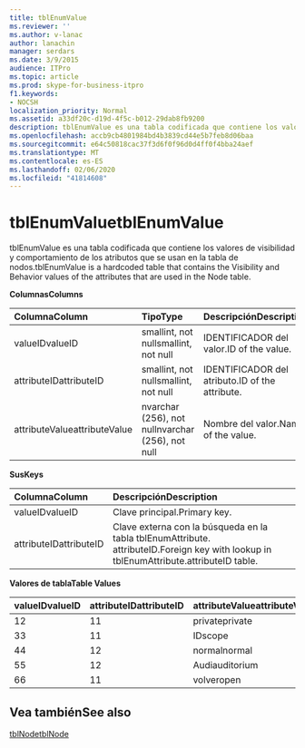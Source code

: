 ```yaml
---
title: tblEnumValue
ms.reviewer: ''
ms.author: v-lanac
author: lanachin
manager: serdars
ms.date: 3/9/2015
audience: ITPro
ms.topic: article
ms.prod: skype-for-business-itpro
f1.keywords:
- NOCSH
localization_priority: Normal
ms.assetid: a33df20c-d19d-4f5c-b012-29dab8fb9200
description: tblEnumValue es una tabla codificada que contiene los valores de visibilidad y comportamiento de los atributos que se usan en la tabla de nodos.
ms.openlocfilehash: accb9cb4801984bd4b3839cd44e5b7feb8d06baa
ms.sourcegitcommit: e64c50818cac37f3d6f0f96d0d4ff0f4bba24aef
ms.translationtype: MT
ms.contentlocale: es-ES
ms.lasthandoff: 02/06/2020
ms.locfileid: "41814608"
---
```

# <a name="tblenumvalue"></a><span data-ttu-id="d5fe1-103">tblEnumValue</span><span class="sxs-lookup"><span data-stu-id="d5fe1-103">tblEnumValue</span></span>
 
<span data-ttu-id="d5fe1-104">tblEnumValue es una tabla codificada que contiene los valores de visibilidad y comportamiento de los atributos que se usan en la tabla de nodos.</span><span class="sxs-lookup"><span data-stu-id="d5fe1-104">tblEnumValue is a hardcoded table that contains the Visibility and Behavior values of the attributes that are used in the Node table.</span></span>
  
<span data-ttu-id="d5fe1-105">**Columnas**</span><span class="sxs-lookup"><span data-stu-id="d5fe1-105">**Columns**</span></span>

|<span data-ttu-id="d5fe1-106">**Columna**</span><span class="sxs-lookup"><span data-stu-id="d5fe1-106">**Column**</span></span>|<span data-ttu-id="d5fe1-107">**Tipo**</span><span class="sxs-lookup"><span data-stu-id="d5fe1-107">**Type**</span></span>|<span data-ttu-id="d5fe1-108">**Descripción**</span><span class="sxs-lookup"><span data-stu-id="d5fe1-108">**Description**</span></span>|
|:-----|:-----|:-----|
|<span data-ttu-id="d5fe1-109">valueID</span><span class="sxs-lookup"><span data-stu-id="d5fe1-109">valueID</span></span>  <br/> |<span data-ttu-id="d5fe1-110">smallint, not null</span><span class="sxs-lookup"><span data-stu-id="d5fe1-110">smallint, not null</span></span>  <br/> |<span data-ttu-id="d5fe1-111">IDENTIFICADOR del valor.</span><span class="sxs-lookup"><span data-stu-id="d5fe1-111">ID of the value.</span></span>  <br/> |
|<span data-ttu-id="d5fe1-112">attributeID</span><span class="sxs-lookup"><span data-stu-id="d5fe1-112">attributeID</span></span>  <br/> |<span data-ttu-id="d5fe1-113">smallint, not null</span><span class="sxs-lookup"><span data-stu-id="d5fe1-113">smallint, not null</span></span>  <br/> |<span data-ttu-id="d5fe1-114">IDENTIFICADOR del atributo.</span><span class="sxs-lookup"><span data-stu-id="d5fe1-114">ID of the attribute.</span></span>  <br/> |
|<span data-ttu-id="d5fe1-115">attributeValue</span><span class="sxs-lookup"><span data-stu-id="d5fe1-115">attributeValue</span></span>  <br/> |<span data-ttu-id="d5fe1-116">nvarchar (256), not null</span><span class="sxs-lookup"><span data-stu-id="d5fe1-116">nvarchar (256), not null</span></span>  <br/> |<span data-ttu-id="d5fe1-117">Nombre del valor.</span><span class="sxs-lookup"><span data-stu-id="d5fe1-117">Name of the value.</span></span>  <br/> |
   
<span data-ttu-id="d5fe1-118">**Sus**</span><span class="sxs-lookup"><span data-stu-id="d5fe1-118">**Keys**</span></span>

|<span data-ttu-id="d5fe1-119">**Columna**</span><span class="sxs-lookup"><span data-stu-id="d5fe1-119">**Column**</span></span>|<span data-ttu-id="d5fe1-120">**Descripción**</span><span class="sxs-lookup"><span data-stu-id="d5fe1-120">**Description**</span></span>|
|:-----|:-----|
|<span data-ttu-id="d5fe1-121">valueID</span><span class="sxs-lookup"><span data-stu-id="d5fe1-121">valueID</span></span>  <br/> |<span data-ttu-id="d5fe1-122">Clave principal.</span><span class="sxs-lookup"><span data-stu-id="d5fe1-122">Primary key.</span></span>  <br/> |
|<span data-ttu-id="d5fe1-123">attributeID</span><span class="sxs-lookup"><span data-stu-id="d5fe1-123">attributeID</span></span>  <br/> |<span data-ttu-id="d5fe1-124">Clave externa con la búsqueda en la tabla tblEnumAttribute. attributeID.</span><span class="sxs-lookup"><span data-stu-id="d5fe1-124">Foreign key with lookup in tblEnumAttribute.attributeID table.</span></span>  <br/> |
   
<span data-ttu-id="d5fe1-125">**Valores de tabla**</span><span class="sxs-lookup"><span data-stu-id="d5fe1-125">**Table Values**</span></span>

|<span data-ttu-id="d5fe1-126">**valueID**</span><span class="sxs-lookup"><span data-stu-id="d5fe1-126">**valueID**</span></span>|<span data-ttu-id="d5fe1-127">**attributeID**</span><span class="sxs-lookup"><span data-stu-id="d5fe1-127">**attributeID**</span></span>|<span data-ttu-id="d5fe1-128">**attributeValue**</span><span class="sxs-lookup"><span data-stu-id="d5fe1-128">**attributeValue**</span></span>|
|:-----|:-----|:-----|
|<span data-ttu-id="d5fe1-129">1</span><span class="sxs-lookup"><span data-stu-id="d5fe1-129">2</span></span>  <br/> |<span data-ttu-id="d5fe1-130">1</span><span class="sxs-lookup"><span data-stu-id="d5fe1-130">1</span></span>  <br/> |<span data-ttu-id="d5fe1-131">private</span><span class="sxs-lookup"><span data-stu-id="d5fe1-131">private</span></span>  <br/> |
|<span data-ttu-id="d5fe1-132">3</span><span class="sxs-lookup"><span data-stu-id="d5fe1-132">3</span></span>  <br/> |<span data-ttu-id="d5fe1-133">1</span><span class="sxs-lookup"><span data-stu-id="d5fe1-133">1</span></span>  <br/> |<span data-ttu-id="d5fe1-134">ID</span><span class="sxs-lookup"><span data-stu-id="d5fe1-134">scope</span></span>  <br/> |
|<span data-ttu-id="d5fe1-135">4</span><span class="sxs-lookup"><span data-stu-id="d5fe1-135">4</span></span>  <br/> |<span data-ttu-id="d5fe1-136">1</span><span class="sxs-lookup"><span data-stu-id="d5fe1-136">2</span></span>  <br/> |<span data-ttu-id="d5fe1-137">normal</span><span class="sxs-lookup"><span data-stu-id="d5fe1-137">normal</span></span>  <br/> |
|<span data-ttu-id="d5fe1-138">5</span><span class="sxs-lookup"><span data-stu-id="d5fe1-138">5</span></span>  <br/> |<span data-ttu-id="d5fe1-139">1</span><span class="sxs-lookup"><span data-stu-id="d5fe1-139">2</span></span>  <br/> |<span data-ttu-id="d5fe1-140">Audi</span><span class="sxs-lookup"><span data-stu-id="d5fe1-140">auditorium</span></span>  <br/> |
|<span data-ttu-id="d5fe1-141">6</span><span class="sxs-lookup"><span data-stu-id="d5fe1-141">6</span></span>  <br/> |<span data-ttu-id="d5fe1-142">1</span><span class="sxs-lookup"><span data-stu-id="d5fe1-142">1</span></span>  <br/> |<span data-ttu-id="d5fe1-143">volver</span><span class="sxs-lookup"><span data-stu-id="d5fe1-143">open</span></span>  <br/> |
   
## <a name="see-also"></a><span data-ttu-id="d5fe1-144">Vea también</span><span class="sxs-lookup"><span data-stu-id="d5fe1-144">See also</span></span>

[<span data-ttu-id="d5fe1-145">tblNode</span><span class="sxs-lookup"><span data-stu-id="d5fe1-145">tblNode</span></span>](tblnode.md)

